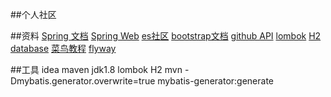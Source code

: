 ##个人社区


##资料
[Spring 文档](https://spring.io/guides)
[Spring Web](https://spring.io/guides/gs/serving-web-content/)
[es社区](https://elasticsearch.cn/)
[bootstrap文档](https://v3.bootcss.com/getting-started/#download)
[github API](https://developer.github.com/apps/)
[lombok](https://projectlombok.org/)
[H2 database](http://www.h2database.com/html/main.html)
[菜鸟教程](https://www.runoob.com/)
[flyway](https://flywaydb.org/)

##工具
idea
maven
jdk1.8
lombok
H2
mvn -Dmybatis.generator.overwrite=true mybatis-generator:generate
